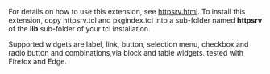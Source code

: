 For details on how to use this extension, see <a href="httpsrv.html">httpsrv.html</a>. To install this extension, copy httpsrv.tcl and pkgindex.tcl into a sub-folder named <b>httpsrv</b> of the
<b>lib</b> sub-folder of your tcl installation.

Supported widgets are label, link, button, selection menu, checkbox and radio button and combinations,via block and table widgets. tested with Firefox and Edge.
